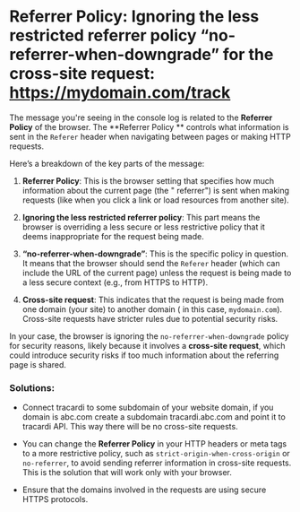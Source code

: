 # Referrer Policy: Ignoring the less restricted referrer policy “no-referrer-when-downgrade” for the cross-site request: https://mydomain.com/track

The message you're seeing in the console log is related to the **Referrer Policy** of the browser. The **Referrer Policy
** controls what information is sent in the `Referer` header when navigating between pages or making HTTP requests.

Here’s a breakdown of the key parts of the message:

1. **Referrer Policy**: This is the browser setting that specifies how much information about the current page (the "
   referrer") is sent when making requests (like when you click a link or load resources from another site).

2. **Ignoring the less restricted referrer policy**: This part means the browser is overriding a less secure or less
   restrictive policy that it deems inappropriate for the request being made.

3. **“no-referrer-when-downgrade”**: This is the specific policy in question. It means that the browser should send
   the `Referer` header (which can include the URL of the current page) unless the request is being made to a less
   secure context (e.g., from HTTPS to HTTP).

4. **Cross-site request**: This indicates that the request is being made from one domain (your site) to another domain (
   in this case, `mydomain.com`). Cross-site requests have stricter rules due to potential security risks.

In your case, the browser is ignoring the `no-referrer-when-downgrade` policy for security reasons, likely because it
involves a **cross-site request**, which could introduce security risks if too much information about the referring page
is shared.

### Solutions:

- Connect tracardi to some subdomain of your website domain, if you domain is abc.com create a subdomain
  tracardi.abc.com and point it to tracardi API. This way there will be no cross-site requests.

- You can change the **Referrer Policy** in your HTTP headers or meta tags to a more restrictive policy, such
  as `strict-origin-when-cross-origin` or `no-referrer`, to avoid sending referrer information in cross-site requests.
  This is the solution that will work only with your browser.

- Ensure that the domains involved in the requests are using secure HTTPS protocols.

